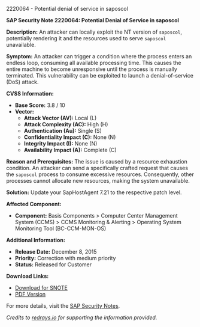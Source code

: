 2220064 - Potential denial of service in saposcol

**SAP Security Note 2220064: Potential Denial of Service in saposcol**

**Description:**
An attacker can locally exploit the NT version of `saposcol`, potentially rendering it and the resources used to serve `saposcol` unavailable.

**Symptom:**
An attacker can trigger a condition where the process enters an endless loop, consuming all available processing time. This causes the entire machine to become unresponsive until the process is manually terminated. This vulnerability can be exploited to launch a denial-of-service (DoS) attack.

**CVSS Information:**
- **Base Score:** 3.8 / 10
- **Vector:**
  - **Attack Vector (AV):** Local (L)
  - **Attack Complexity (AC):** High (H)
  - **Authentication (Au):** Single (S)
  - **Confidentiality Impact (C):** None (N)
  - **Integrity Impact (I):** None (N)
  - **Availability Impact (A):** Complete (C)

**Reason and Prerequisites:**
The issue is caused by a resource exhaustion condition. An attacker can send a specifically crafted request that causes the `saposcol` process to consume excessive resources. Consequently, other processes cannot allocate new resources, making the system unavailable.

**Solution:**
Update your SapHostAgent 7.21 to the respective patch level.

**Affected Component:**
- **Component:** Basis Components > Computer Center Management System (CCMS) > CCMS Monitoring & Alerting > Operating System Monitoring Tool (BC-CCM-MON-OS)

**Additional Information:**
- **Release Date:** December 8, 2015
- **Priority:** Correction with medium priority
- **Status:** Released for Customer

**Download Links:**
- [Download for SNOTE](https://notesdownloads.sap.com/note/0040000018170612017)
- [PDF Version](https://me.sap.com/sap/support/sfm/notes/print/0002220064?language=en-US&token=6707F0E219C90CF6C405266A54315722)

For more details, visit the [SAP Security Notes](https://me.sap.com/support/sfm/notes).

*Credits to [redrays.io](https://redrays.io) for supporting the information provided.*